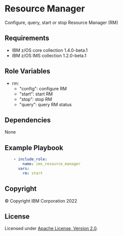 Resource Manager
=========

Configure, query, start or stop Resource Manager (RM)


Requirements
------------
* IBM z/OS core collection 1.4.0-beta.1
* IBM z/OS IMS collection 1.2.0-beta.1

Role Variables
--------------

* rm:
  - "config": configure RM
  - "start": start RM
  - "stop": stop RM
  - "query": query RM status


Dependencies
------------

None

Example Playbook
----------------

```yaml
    - include_role:
        name: ims_resource_manager
      vars:
        rm: start

```


## Copyright

© Copyright IBM Corporation 2022

## License
Licensed under
[Apache License, Version 2.0](https://opensource.org/licenses/Apache-2.0).
